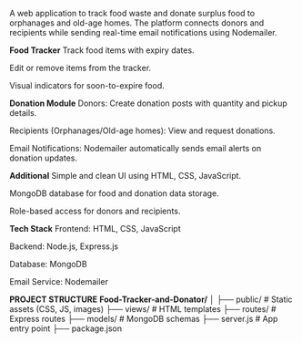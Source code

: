 A web application to track food waste and donate surplus food to orphanages and old-age homes. The platform connects donors and recipients while sending real-time email notifications using Nodemailer.

**Food Tracker**
Track food items with expiry dates.

Edit or remove items from the tracker.

Visual indicators for soon-to-expire food.


**Donation Module**
Donors: Create donation posts with quantity and pickup details.

Recipients (Orphanages/Old-age homes): View and request donations.

Email Notifications: Nodemailer automatically sends email alerts on donation updates.

**Additional**
Simple and clean UI using HTML, CSS, JavaScript.

MongoDB database for food and donation data storage.

Role-based access for donors and recipients.

**Tech Stack**
Frontend: HTML, CSS, JavaScript

Backend: Node.js, Express.js

Database: MongoDB

Email Service: Nodemailer

**PROJECT STRUCTURE**
**Food-Tracker-and-Donator/**
│
├── public/              # Static assets (CSS, JS, images)
├── views/               # HTML templates
├── routes/              # Express routes
├── models/              # MongoDB schemas
├── server.js            # App entry point
├── package.json




